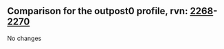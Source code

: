## Comparison for the outpost0 profile, rvn: [2268](https://github.com/PRO100KatYT/FortniteProfileRevisions/tree/main/profiles/outpost0/2268%20outpost0.json)-[2270](https://github.com/PRO100KatYT/FortniteProfileRevisions/tree/main/profiles/outpost0/2270%20outpost0.json)

No changes
